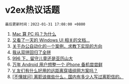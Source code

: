 # v2ex热议话题

`最后更新时间：2022-01-31 17:08:00 +0800`

1. [Mac 算 PC 吗？为什么](https://www.v2ex.com/t/831434)
1. [又看了一天的 Windows UI 相关的文档...](https://www.v2ex.com/t/831456)
1. [关于办公自动化的一个案例，求教下实现的方向](https://www.v2ex.com/t/831492)
1. [我从双拼回归了全拼](https://www.v2ex.com/t/831519)
1. [996 下，留守儿童还是亚历山大](https://www.v2ex.com/t/831444)
1. [万年 Android 用户想整一个 iPhone 备机尝尝鲜](https://www.v2ex.com/t/831454)
1. [V 友们有什么好用的远距离穿墙组网方案吗？](https://www.v2ex.com/t/831476)
1. [[不懂就问] 离职该做些什么，国内有多少人写过离职信的。](https://www.v2ex.com/t/831500)

